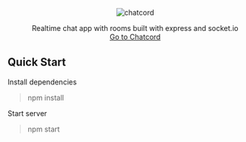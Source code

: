 <p align="center">
    <img src="https://i.imgur.com/bdfAAfo.png" alt="chatcord">
</p>

<p align="center">
    Realtime chat app with rooms built with express and socket.io
    <br/>
    <a  href="https://chat-cord-app.herokuapp.com/">Go to Chatcord</a>
</p>

## Quick Start

Install dependencies
> npm install 

Start server
> npm start